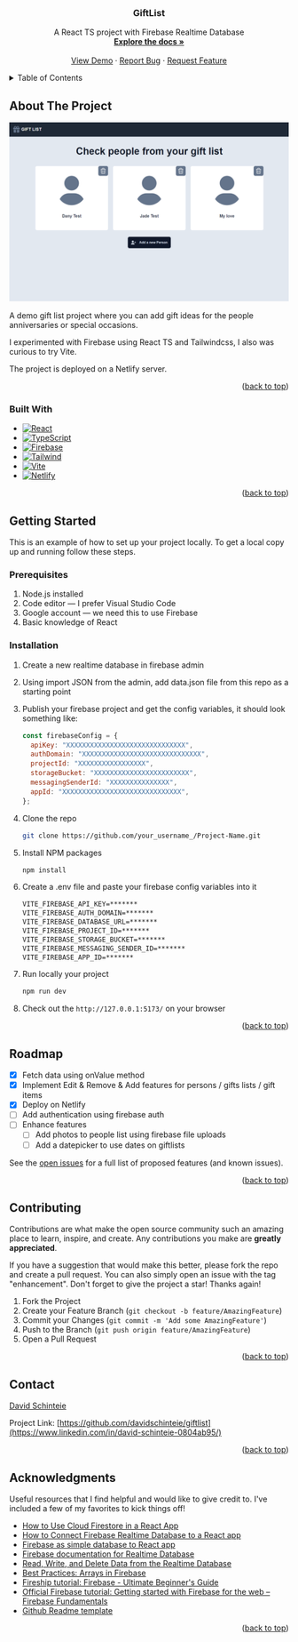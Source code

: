 <!-- PROJECT LOGO -->
<br />
<div align="center">

  <h3 align="center">GiftList</h3>

  <p align="center">
    A React TS project with Firebase Realtime Database
    <br />
    <a href="https://github.com/davidschinteie/giftlist"><strong>Explore the docs »</strong></a>
    <br />
    <br />
    <a href="https://willowy-moxie-f6e35f.netlify.app/">View Demo</a>
    ·
    <a href="https://github.com/davidschinteie/giftlist/issues">Report Bug</a>
    ·
    <a href="https://github.com/davidschinteie/giftlist/issues">Request Feature</a>
  </p>
</div>

<!-- TABLE OF CONTENTS -->
<details>
  <summary>Table of Contents</summary>
  <ol>
    <li>
      <a href="#about-the-project">About The Project</a>
      <ul>
        <li><a href="#built-with">Built With</a></li>
      </ul>
    </li>
    <li>
      <a href="#getting-started">Getting Started</a>
      <ul>
        <li><a href="#prerequisites">Prerequisites</a></li>
        <li><a href="#installation">Installation</a></li>
      </ul>
    </li>
    <li><a href="#roadmap">Roadmap</a></li>
    <li><a href="#contributing">Contributing</a></li>
    <li><a href="#contact">Contact</a></li>
    <li><a href="#acknowledgments">Acknowledgments</a></li>
  </ol>
</details>

<!-- ABOUT THE PROJECT -->

## About The Project

[![Product Name Screen Shot][product-screenshot]](https://willowy-moxie-f6e35f.netlify.app/)

A demo gift list project where you can add gift ideas for the people anniversaries or special occasions.

I experimented with Firebase using React TS and Tailwindcss, I also was curious to try Vite.

The project is deployed on a Netlify server.

<p align="right">(<a href="#readme-top">back to top</a>)</p>

### Built With

- [![React][react.js]][react-url]
- [![TypeScript][typescript]][ts-url]
- [![Firebase][firebase]][firebase-url]
- [![Tailwind][tailwindcss]][tailwindcss-url]
- [![Vite][vitejs.dev]][vite-url]
- [![Netlify][netlify]][netlify-url]

<p align="right">(<a href="#readme-top">back to top</a>)</p>

<!-- GETTING STARTED -->

## Getting Started

This is an example of how to set up your project locally.
To get a local copy up and running follow these steps.

### Prerequisites

1. Node.js installed
2. Code editor — I prefer Visual Studio Code
3. Google account — we need this to use Firebase
4. Basic knowledge of React

### Installation

1. Create a new realtime database in firebase admin
2. Using import JSON from the admin, add data.json file from this repo as a starting point
3. Publish your firebase project and get the config variables, it should look something like:

   ```js
   const firebaseConfig = {
     apiKey: "XXXXXXXXXXXXXXXXXXXXXXXXXXXXXX",
     authDomain: "XXXXXXXXXXXXXXXXXXXXXXXXXXXXXX",
     projectId: "XXXXXXXXXXXXXXXXX",
     storageBucket: "XXXXXXXXXXXXXXXXXXXXXXXX",
     messagingSenderId: "XXXXXXXXXXXXXXX",
     appId: "XXXXXXXXXXXXXXXXXXXXXXXXXXXXXX",
   };
   ```

4. Clone the repo
   ```sh
   git clone https://github.com/your_username_/Project-Name.git
   ```
5. Install NPM packages
   ```sh
   npm install
   ```
6. Create a .env file and paste your firebase config variables into it
   ```env
   VITE_FIREBASE_API_KEY=*******
   VITE_FIREBASE_AUTH_DOMAIN=*******
   VITE_FIREBASE_DATABASE_URL=*******
   VITE_FIREBASE_PROJECT_ID=*******
   VITE_FIREBASE_STORAGE_BUCKET=*******
   VITE_FIREBASE_MESSAGING_SENDER_ID=*******
   VITE_FIREBASE_APP_ID=*******
   ```
7. Run locally your project
   ```sh
   npm run dev
   ```
8. Check out the `http://127.0.0.1:5173/` on your browser

<p align="right">(<a href="#readme-top">back to top</a>)</p>

<!-- ROADMAP -->

## Roadmap

- [x] Fetch data using onValue method
- [x] Implement Edit & Remove & Add features for persons / gifts lists / gift items
- [x] Deploy on Netlify
- [ ] Add authentication using firebase auth
- [ ] Enhance features
  - [ ] Add photos to people list using firebase file uploads
  - [ ] Add a datepicker to use dates on giftlists

See the [open issues](https://github.com/davidschinteie/giftlist/issues) for a full list of proposed features (and known issues).

<p align="right">(<a href="#readme-top">back to top</a>)</p>

<!-- CONTRIBUTING -->

## Contributing

Contributions are what make the open source community such an amazing place to learn, inspire, and create. Any contributions you make are **greatly appreciated**.

If you have a suggestion that would make this better, please fork the repo and create a pull request. You can also simply open an issue with the tag "enhancement".
Don't forget to give the project a star! Thanks again!

1. Fork the Project
2. Create your Feature Branch (`git checkout -b feature/AmazingFeature`)
3. Commit your Changes (`git commit -m 'Add some AmazingFeature'`)
4. Push to the Branch (`git push origin feature/AmazingFeature`)
5. Open a Pull Request

<p align="right">(<a href="#readme-top">back to top</a>)</p>

<!-- CONTACT -->

## Contact

[David Schinteie](https://twitter.com/your_username)

Project Link: [https://github.com/davidschinteie/giftlist](https://www.linkedin.com/in/david-schinteie-0804ab95/)

<p align="right">(<a href="#readme-top">back to top</a>)</p>

<!-- ACKNOWLEDGMENTS -->

## Acknowledgments

Useful resources that I find helpful and would like to give credit to. I've included a few of my favorites to kick things off!

- [How to Use Cloud Firestore in a React App](https://www.freecodecamp.org/news/how-to-use-the-firebase-database-in-react/)
- [How to Connect Firebase Realtime Database to a React app](https://medium.com/innovance-company-blog/how-to-connect-firebase-realtime-database-to-a-react-app-f7dcb983150a)
- [Firebase as simple database to React app](https://www.educative.io/answers/firebase-as-simple-database-to-react-app)
- [Firebase documentation for Realtime Database](https://firebase.google.com/docs/database/web/read-and-write#web-version-9)
- [Read, Write, and Delete Data from the Realtime Database](https://www.educative.io/courses/complete-guide-firebase-web/gkJGzkWK7zk)
- [Best Practices: Arrays in Firebase](https://firebase.blog/posts/2014/04/best-practices-arrays-in-firebase)
- [Fireship tutorial: Firebase - Ultimate Beginner's Guide](https://www.youtube.com/watch?v=9kRgVxULbag)
- [Official Firebase tutorial: Getting started with Firebase for the web – Firebase Fundamentals](https://www.youtube.com/watch?v=rQvOAnNvcNQ)
- [Github Readme template](https://github.com/othneildrew/Best-README-Template)

<p align="right">(<a href="#readme-top">back to top</a>)</p>

[issues-shield]: https://img.shields.io/github/issues/othneildrew/Best-README-Template.svg?style=for-the-badge
[issues-url]: https://github.com/davidschinteie/giftlist/issues
[linkedin-shield]: https://img.shields.io/badge/-LinkedIn-black.svg?style=for-the-badge&logo=linkedin&colorB=555
[linkedin-url]: https://www.linkedin.com/in/david-schinteie-0804ab95/
[product-screenshot]: src/assets/screenshot.png
[react.js]: https://img.shields.io/badge/React-20232A?style=for-the-badge&logo=react&logoColor=61DAFB
[react-url]: https://reactjs.org/
[vitejs.dev]: https://img.shields.io/badge/Vite-20232A?style=for-the-badge&logo=vite&logoColor=646CFF
[vite-url]: https://vitejs.dev/
[typescript]: https://img.shields.io/badge/TypeScript-20232A?style=for-the-badge&logo=typescript&logoColor=3178C6
[ts-url]: https://www.typescriptlang.org/
[firebase]: https://img.shields.io/badge/Firebase-20232A?style=for-the-badge&logo=firebase&logoColor=FFCA28
[firebase-url]: https://firebase.google.com/
[tailwindcss]: https://img.shields.io/badge/Tailwindcss-20232A?style=for-the-badge&logo=tailwindcss&logoColor=06B6D4
[tailwindcss-url]: https://tailwindcss.com/
[netlify]: https://img.shields.io/badge/Netlify-20232A?style=for-the-badge&logo=netlify&logoColor=00C7B7
[netlify-url]: https://www.netlify.com/
